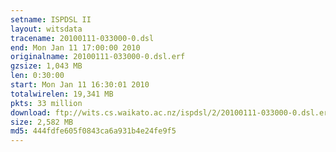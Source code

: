 ```yaml
---
setname: ISPDSL II
layout: witsdata
tracename: 20100111-033000-0.dsl
end: Mon Jan 11 17:00:00 2010
originalname: 20100111-033000-0.dsl.erf
gzsize: 1,043 MB
len: 0:30:00
start: Mon Jan 11 16:30:01 2010
totalwirelen: 19,341 MB
pkts: 33 million
download: ftp://wits.cs.waikato.ac.nz/ispdsl/2/20100111-033000-0.dsl.erf.gz
size: 2,582 MB
md5: 444fdfe605f0843ca6a931b4e24fe9f5
---
```

